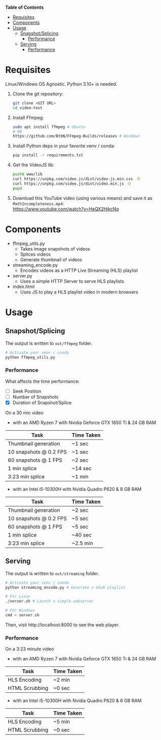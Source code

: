 **Table of Contents**

- [Requisites](#requisites)
- [Components](#components)
- [Usage](#usage)
  - [Snapshot/Splicing](#snapshotsplicing)
    - [Performance](#performance)
  - [Serving](#serving)
    - [Performance](#performance-1)

# Requisites

Linux/Windows OS Agnostic. Python 3.10+ is needed.

1. Clone the git repository:
   ```sh
   git clone <GIT URL>
   cd video-test
   ```
2. Install Ffmpeg:
   ```sh
   sudo apt install ffmpeg # Ubuntu
   # OR
   https://github.com/BtbN/FFmpeg-Builds/releases # Windows
   ```
3. Install Python deps in your favorite venv / conda:
   ```sh
   pip install -r requirements.txt
   ```
4. Get the VideoJS lib:
   ```sh
   pushd www/lib
   curl https://unpkg.com/video.js/dist/video-js.min.css -O
   curl https://unpkg.com/video.js/dist/video.min.js -O
   popd
   ```
5. Download this YouTube video (using various means) and save it as `MathIncompleteness.mp4`:  
   https://www.youtube.com/watch?v=HeQX2HjkcNo

# Components

- ffmpeg_utils.py
  - Takes image snapshots of videos
  - Splices videos
  - Generate thumbnail of videos
- streaming_encode.py
  - Encodes videos as a HTTP Live Streaming (HLS) playlist
- server.py
  - Uses a simple HTTP Server to serve HLS playlists
- index.html
  - Uses JS to play a HLS playlist video in modern browsers

# Usage

## Snapshot/Splicing

The output is written to `out/ffmpeg` folder.

```sh
# Activate your venv / conda
python ffmpeg_utils.py
```

### Performance

What affects the time performance:

- [ ] Seek Position
- [ ] Number of Snapshots
- [x] Duration of Snapshot/Splice

On a 30 min video

- with an AMD Ryzen 7 with Nvidia Geforce GTX 1650 Ti & 24 GB RAM

| Task                   | Time Taken |
| ---------------------- | ---------- |
| Thumbnail generation   | ~1 sec     |
| 10 snapshots @ 0.2 FPS | ~1 sec     |
| 60 snapshots @ 1 FPS   | ~2 sec     |
| 1 min splice           | ~14 sec    |
| 3:23 min splice        | ~1 min     |

- with an Intel i5-10300H with Nvidia Quadro P620 & 8 GB RAM

| Task                   | Time Taken |
| ---------------------- | ---------- |
| Thumbnail generation   | ~2 sec     |
| 10 snapshots @ 0.2 FPS | ~5 sec     |
| 60 snapshots @ 1 FPS   | ~5 sec     |
| 1 min splice           | ~40 sec    |
| 3:23 min splice        | ~2.5 min   |

## Serving

The output is written to `out/streaming` folder.

```sh
# Activate your venv / conda
python streaming_encode.py # Generate a m3u8 playlist

# For Linux
./server.sh # Launch a simple webserver

# For Windows
cmd < server.sh
```

Then, visit http://localhost:8000 to see the web player.

### Performance

On a 3:23 minute video

- with an AMD Ryzen 7 with Nvidia Geforce GTX 1650 Ti & 24 GB RAM

| Task           | Time Taken |
| -------------- | ---------- |
| HLS Encoding   | ~2 min     |
| HTML Scrubbing | ~0 sec     |

- with an Intel i5-10300H with Nvidia Quadro P620 & 8 GB RAM

| Task           | Time Taken |
| -------------- | ---------- |
| HLS Encoding   | ~5 min     |
| HTML Scrubbing | ~0 sec     |
